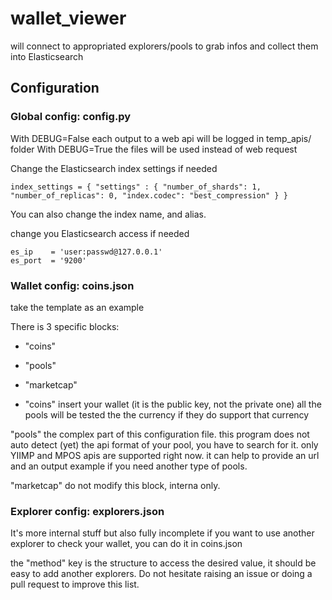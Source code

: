 # wallet_viewer
will connect to appropriated explorers/pools to grab infos and collect them into Elasticsearch

## Configuration

### Global config: config.py
With DEBUG=False each output to a web api will be logged in temp_apis/ folder
With DEBUG=True the files will be used instead of web request

Change the Elasticsearch index settings if needed
```
index_settings = { "settings" : { "number_of_shards": 1, "number_of_replicas": 0, "index.codec": "best_compression" } }
```

You can also change the index name, and alias.

change you Elasticsearch access if needed
```
es_ip    = 'user:passwd@127.0.0.1'
es_port  = '9200'
```

### Wallet config: coins.json
take the template as an example

There is 3 specific blocks:
* "coins"
* "pools"
* "marketcap"


* "coins"
insert your wallet (it is the public key, not the private one)
all the pools will be tested the the currency if they do support that currency

"pools"
the complex part of this configuration file.
this program does not auto detect (yet) the api format of your pool, you have to search for it.
only YIIMP and MPOS apis are supported right now.
it can help to provide an url and an output example if you need another type of pools.

"marketcap"
do not modify this block, interna only.

### Explorer config: explorers.json
It's more internal stuff but also fully incomplete
if you want to use another explorer to check your wallet, you can do it in coins.json

the "method" key is the structure to access the desired value, it should be easy to add another explorers.
Do not hesitate raising an issue or doing a pull request to improve this list.
